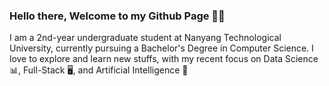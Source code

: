 ### Hello there, Welcome to my Github Page 👋😄

I am a 2nd-year undergraduate student at Nanyang Technological University, currently pursuing a Bachelor's Degree in Computer Science. I love to explore and learn new stuffs, with my recent focus on Data Science 📊, Full-Stack 🖥️, and Artificial Intelligence 🤖
